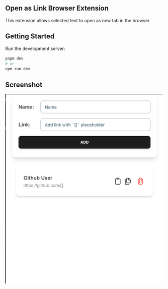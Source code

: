 
## Open as Link Browser Extension
This extension allows selected text to open as new tab in the browser

## Getting Started
Run the development server:

```bash
pnpm dev
# or
npm run dev
```

## Screenshot

![Screenshot](resources/screenshot.png)


